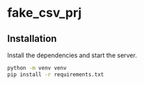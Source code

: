 # fake_csv_prj

## Installation
Install the dependencies and start the server.
```sh
python -m venv venv
pip install -r requirements.txt
```
